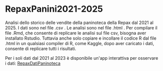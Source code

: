 # RepaxPanini2021-2025

Analisi dello storico delle vendite della paninoteca della Repax dal 2021 al 2025.
I dati sono nel file .csv . Le analisi sono nel file .html .
Per compilare il file .Rmd, che consente di replicare le analisi sul file csv, bisogna aver installato Rstudio.
Tuttavia anche solo copiare e incollare il codice R dal file .html in un qualsiasi compiler di R, come Kaggle, dopo aver caricato i dati, consente di replicare tutti i risultati.

Per i soli dati dal 2021 al 2023 è disponibile un'app interattiva per osservare i dati: [RepaxDatiPaninoteca](https://github.com/Fede-Rausa/RepaxDatiPaninoteca/tree/main)





